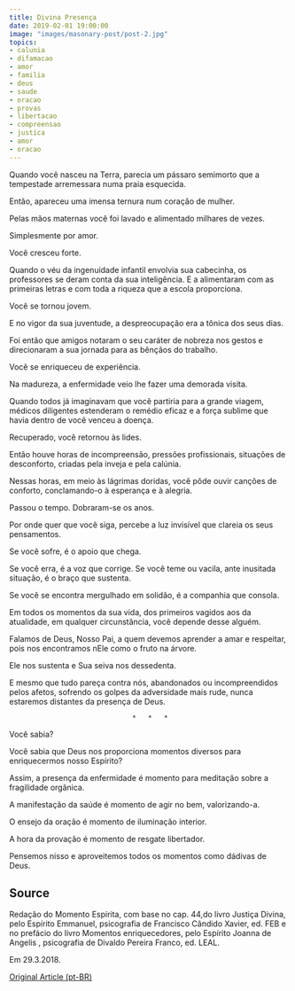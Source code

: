 ```yaml
---
title: Divina Presença
date: 2019-02-01 19:00:00
image: "images/masonary-post/post-2.jpg"
topics: 
- calunia
- difamacao
- amor
- familia
- deus
- saude
- oracao
- provas
- libertacao
- compreensao
- justica
- amor
- oracao
---
```


Quando você nasceu na Terra, parecia um pássaro semimorto que a tempestade
arremessara numa praia esquecida.

Então, apareceu uma imensa ternura num coração de mulher.

Pelas mãos maternas você foi lavado e alimentado milhares de vezes.

Simplesmente por amor.

Você cresceu forte.

Quando o véu da ingenuidade infantil envolvia sua cabecinha, os professores se
deram conta da sua inteligência. E a alimentaram com as primeiras letras e com
toda a riqueza que a escola proporciona.

Você se tornou jovem.

E no vigor da sua juventude, a despreocupação era a tônica dos seus dias.

Foi então que amigos notaram o seu caráter de nobreza nos gestos e direcionaram
a sua jornada para as bênçãos do trabalho.

Você se enriqueceu de experiência.

Na madureza, a enfermidade veio lhe fazer uma demorada visita.

Quando todos já imaginavam que você partiria para a grande viagem, médicos
diligentes estenderam o remédio eficaz e a força sublime que havia dentro de
você venceu a doença.

Recuperado, você retornou às lides.

Então houve horas de incompreensão, pressões profissionais, situações de
desconforto, criadas pela inveja e pela calúnia.

Nessas horas, em meio às lágrimas doridas, você pôde ouvir canções de conforto,
conclamando-o à esperança e à alegria.

Passou o tempo. Dobraram-se os anos.

Por onde quer que você siga, percebe a luz invisível que clareia os seus
pensamentos.

Se você sofre, é o apoio que chega.

Se você erra, é a voz que corrige. Se você teme ou vacila, ante inusitada
situação, é o braço que sustenta.

Se você se encontra mergulhado em solidão, é a companhia que consola.

Em todos os momentos da sua vida, dos primeiros vagidos aos da atualidade, em
qualquer circunstância, você depende desse alguém.

Falamos de Deus, Nosso Pai, a quem devemos aprender a amar e respeitar, pois
nos encontramos nEle como o fruto na árvore.

Ele nos sustenta e Sua seiva nos dessedenta.

E mesmo que tudo pareça contra nós, abandonados ou incompreendidos pelos
afetos, sofrendo os golpes da adversidade mais rude, nunca estaremos distantes
da presença de Deus.

                                   *   *   *

Você sabia?

Você sabia que Deus nos proporciona momentos diversos para enriquecermos nosso
Espírito?

Assim, a presença da enfermidade é momento para meditação sobre a fragilidade
orgânica.

A manifestação da saúde é momento de agir no bem, valorizando-a.

O ensejo da oração é momento de iluminação interior.

A hora da provação é momento de resgate libertador.

Pensemos nisso e aproveitemos todos os momentos como dádivas de Deus.

## Source
Redação do Momento Espírita, com base no cap. 44,do livro Justiça Divina,
pelo Espírito Emmanuel, psicografia de Francisco Cândido Xavier,
ed. FEB e no prefácio do livro Momentos enriquecedores, pelo Espírito
Joanna de Angelis , psicografia de Divaldo Pereira Franco, ed. LEAL.

Em 29.3.2018.

[Original Article (pt-BR)](http://momento.com.br/pt/ler_texto.php?id=5383)
